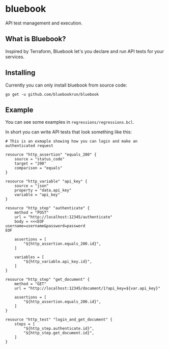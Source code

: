 # bluebook

API test management and execution.

## What is Bluebook?

Inspired by Terraform, Bluebook let's you declare and run API tests for your
services.

## Installing

Currently you can only install bluebook from source code:

```
go get -u github.com/bluebookrun/bluebook
```

## Example

You can see some examples in `regressions/regressions.bcl`.

In short you can write API tests that look something like this:

```
# This is an exmaple showing how you can login and make an authenticated request

resource "http_assertion" "equals_200" {
    source = "status_code"
    target = "200"
    comparison = "equals"
}

resource "http_variable" "api_key" {
    source = "json"
    property = "data.api_key"
    variable = "api_key"
}

resource "http_step" "authenticate" {
    method = "POST"
    url = "http://localhost:12345/authenticate"
    body = <<<EOF
username=username&password=password
EOF

    assertions = [
        "${http_assertion.equals_200.id}",
    ]

    variables = [
        "${http_variable.api_key.id}",
    ]
}

resource "http_step" "get_document" {
    method = "GET"
    url = "http://localhost:12345/document/1?api_key=${var.api_key}"

    assertions = [
        "${http_assertion.equals_200.id}",
    ]
}

resource "http_test" "login_and_get_document" {
    steps = [
        "${http_step.authenticate.id}",
        "${http_step.get_document.id}",
    ]
}
```
